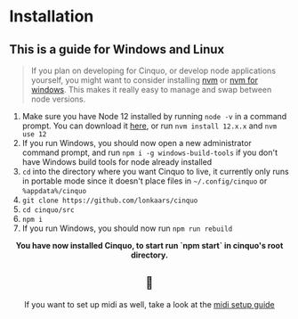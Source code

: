 # Installation

## This is a guide for Windows and Linux

> If you plan on developing for Cinquo, or develop node applications yourself, you might want to consider installing [nvm](https://github.com/nvm-sh/nvm) or [nvm for windows](https://github.com/coreybutler/nvm-windows/releases). This makes it really easy to manage and swap between node versions.

1. Make sure you have Node 12 installed by running `node -v` in a command prompt. You can download it [here](https://nodejs.org/dist/latest-v12.x/), or run `nvm install 12.x.x` and `nvm use 12`
2. If you run Windows, you should now open a new administrator command prompt, and run `npm i -g windows-build-tools` if you don't have Windows build tools for node already installed
3. `cd` into the directory where you want Cinquo to live, it currently only runs in portable mode since it doesn't place files in `~/.config/cinquo` or `%appdata%/cinquo`
4. `git clone https://github.com/lonkaars/cinquo`
5. `cd cinquo/src`
6. `npm i`
7. If you run Windows, you should now run `npm run rebuild`

<div style="text-align: center;">
<b>You have now installed Cinquo, to start run `npm start` in cinquo's root directory.</b>
<h2>🎉</h2>

If you want to set up midi as well, take a look at the <a href="midi.md">midi setup guide</a>
</div>


